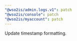 ```yaml
---
"@wso2is/admin.logs.v1": patch
"@wso2is/console": patch
"@wso2is/myaccount": patch
---
```


Update timestamp formatting.

